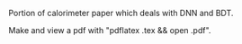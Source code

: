 Portion of calorimeter paper which deals with DNN and BDT.

Make and view a pdf with "pdflatex <file>.tex && open <file>.pdf".
